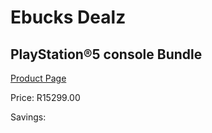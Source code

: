 
# Ebucks Dealz
## PlayStation®5 console Bundle
[Product Page](https://www.ebucks.com/web/shop/productSelected.do?prodId=1097657956&catId=724351586)

Price: R15299.00

Savings: 


	